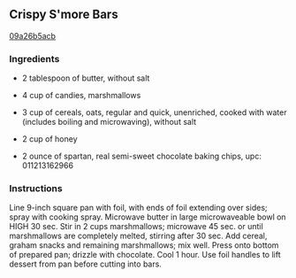 ## Crispy S'more Bars

[09a26b5acb](http://www.kraftrecipes.com/recipes/crispy-smore-bars-114101.aspx)

### Ingredients

 - 2 tablespoon of butter, without salt

 - 4 cup of candies, marshmallows

 - 3 cup of cereals, oats, regular and quick, unenriched, cooked with water (includes boiling and microwaving), without salt

 - 2 cup of honey

 - 2 ounce of spartan, real semi-sweet chocolate baking chips, upc: 011213162966

### Instructions

Line 9-inch square pan with foil, with ends of foil extending over sides; spray with cooking spray. Microwave butter in large microwaveable bowl on HIGH 30 sec. Stir in 2 cups marshmallows; microwave 45 sec. or until marshmallows are completely melted, stirring after 30 sec. Add cereal, graham snacks and remaining marshmallows; mix well. Press onto bottom of prepared pan; drizzle with chocolate. Cool 1 hour. Use foil handles to lift dessert from pan before cutting into bars.